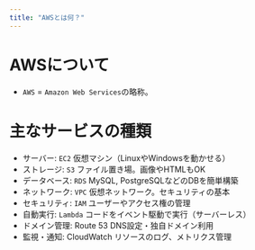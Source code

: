 ```yaml
---
title: "AWSとは何？"
---
```


# AWSについて
- `AWS` = `Amazon Web Services`の略称。


# 主なサービスの種類
- サーバー: `EC2`	仮想マシン（LinuxやWindowsを動かせる）
- ストレージ:	`S3`	ファイル置き場。画像やHTMLもOK
- データベース:	`RDS`	MySQL, PostgreSQLなどのDBを簡単構築
- ネットワーク:	`VPC`	仮想ネットワーク。セキュリティの基本
- セキュリティ:	`IAM`	ユーザーやアクセス権の管理
- 自動実行:	`Lambda`	コードをイベント駆動で実行（サーバーレス）
- ドメイン管理:	Route 53	DNS設定・独自ドメイン利用
- 監視・通知:	CloudWatch	リソースのログ、メトリクス管理